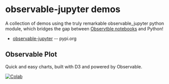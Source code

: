 
# observable-jupyter demos

A collection of demos using the truly remarkable observable_jupyter python module, which bridges the gap between [Observtble notebooks](http://observablehq.com) and Python!

* [observable-jupyter](https://pypi.org/project/observable-jupyter/) -- pypi.org

## Observable Plot

Quick and easy charts, built with D3 and powered by Observable.

[![Colab](https://colab.research.google.com/assets/colab-badge.svg)](https://colab.research.google.com/github/pbogden/observable-jupyter-demos/blob/master/notebooks/observable_plot.ipynb)


